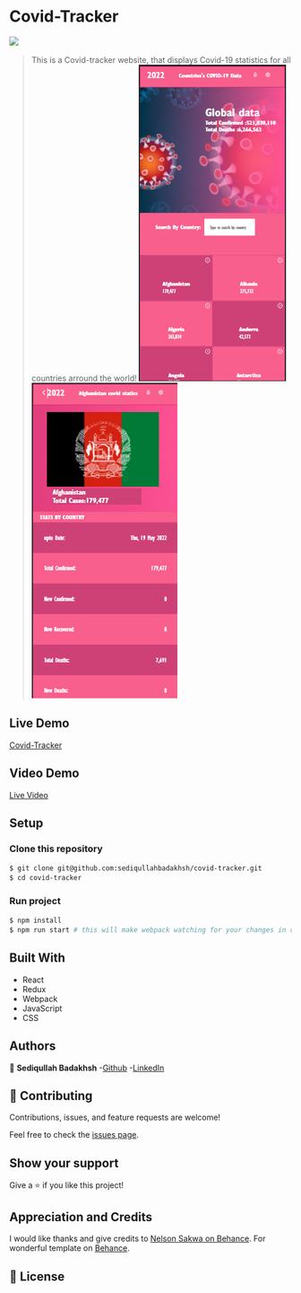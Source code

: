 # Covid-Tracker

![](https://img.shields.io/badge/Microverse-blueviolet)

> This is a Covid-tracker website, that displays Covid-19 statistics for all countries arround the world!
> ![Screenshot-1](./src/Assets/Screen-Shot.png) ![Screenshot-2](./src/Assets/Screen-Shot-2.png)

## Live Demo

[Covid-Tracker](covid-tracker21.netlify.app)

## Video Demo

[Live Video](https://www.loom.com/share/4d8e2ff0dc784f0cb55cea583ec88854)

## Setup

### Clone this repository

```bash
$ git clone git@github.com:sediqullahbadakhsh/covid-tracker.git
$ cd covid-tracker
```

### Run project

```bash
$ npm install
$ npm run start # this will make webpack watching for your changes in code
```

## Built With

- React
- Redux
- Webpack
- JavaScript
- CSS

## Authors

👤 **Sediqullah Badakhsh** -[Github](https://github.com/sediqullahbadakhsh) -[LinkedIn](https://www.linkedin.com/in/sediqullah)

## 🤝 Contributing

Contributions, issues, and feature requests are welcome!

Feel free to check the [issues page](https://github.com/sediqullahbadakhsh/covid-tracker/issues).

## Show your support

Give a ⭐️ if you like this project!

## Appreciation and Credits

I would like thanks and give credits to [Nelson Sakwa on Behance](https://www.behance.net/sakwadesignstudio). For wonderful template on [Behance](<https://www.behance.net/gallery/31579789/Ballhead-App-(Free-PSDs)>).

## 📝 License
